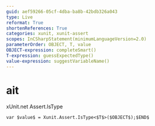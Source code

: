 ```yaml
---
guid: aef59266-05cf-4dba-ba8b-42bdb326a043
type: Live
reformat: True
shortenReferences: True
categories: xunit, xunit-assert
scopes: InCSharpStatement(minimumLanguageVersion=2.0)
parameterOrder: OBJECT, T, value
OBJECT-expression: completeSmart()
T-expression: guessExpectedType()
value-expression: suggestVariableName()
---
```


# ait

xUnit.net Assert.IsType

```
var $value$ = Xunit.Assert.IsType<$T$>($OBJECT$);$END$
```
